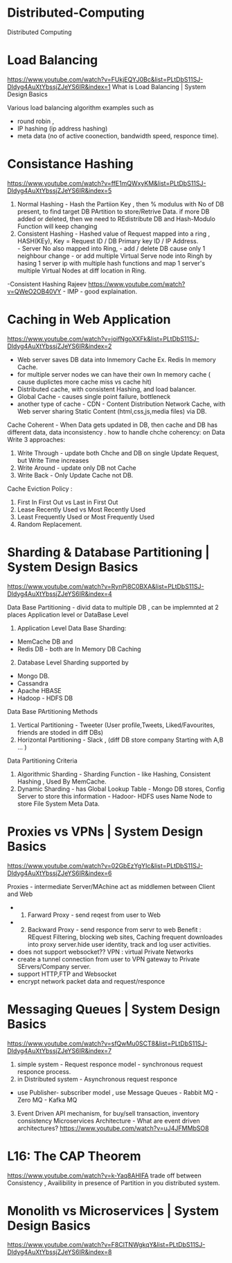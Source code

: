 # Distributed-Computing
Distributed Computing

# Load Balancing
https://www.youtube.com/watch?v=FUkjEQYJ0Bc&list=PLtDbS11SJ-Dldyg4AuXtYbssjZJeYS6IR&index=1
What is Load Balancing | System Design Basics

Various load balancing algorithm examples such as 
  - round robin , 
  - IP hashing (ip address hashing) 
  - meta data (no of active coonection, bandwidth speed, responce time). 


# Consistance Hashing
  https://www.youtube.com/watch?v=ffE1mQWxyKM&list=PLtDbS11SJ-Dldyg4AuXtYbssjZJeYS6IR&index=5
  1. Normal Hashing - Hash the Partiion Key , then % modulus with No of DB present, to find target DB PArtition to store/Retrive Data.
if more DB added or deleted, then we need to REdistribute DB and Hash-Modulo Function will keep changing 
  2. Consistent Hashing - Hashed value of Request mapped into a ring , HASH(KEy), Key = Request ID / DB Primary key ID / IP Address.  
    - Server No also mapped into Ring, 
    - add / delete DB cause only 1  neighbour change
    - or add multiple Virtual Serve node into Ringh by hasing 1 server ip with multiple hash functions and map 1 server's multiple Virtual Nodes at diff location in Ring.

-Consistent Hashing Rajeev
https://www.youtube.com/watch?v=QWeO2OB40VY   - IMP - good explaination.

# Caching in Web Application
https://www.youtube.com/watch?v=joifNgoXXFk&list=PLtDbS11SJ-Dldyg4AuXtYbssjZJeYS6IR&index=2

  - Web server saves DB data into Inmemory Cache Ex. Redis In memory Cache.
  - for multiple server nodes we can have their own In memory cache ( cause duplictes more cache miss vs cache hit)
  - Distributed cache, with consistent Hashing, and load balancer.
  - Global Cache - causes single point failure, bottleneck
  - another type of cache - CDN - Content Distribution Network Cache, with Web server sharing Static Content (html,css,js,media files) via DB.
  
 Cache Coherent - When Data gets updated in DB, then cache and DB has different data, data inconsistency .
 how to handle chche coherency: on Data Write 3 approaches:
 1. Write Through - update both Chche and DB on single Update Request, but Write Time increases
 2. Write Around - update only DB not Cache
 3. Write Back - Only Update Cache not DB.
 
 Cache Eviction Policy :
 1. First In First Out vs Last in First Out
 2. Lease Recently Used vs Most Recently Used
 3. Least Frequently Used or Most Frequently Used
 4. Random Replacement.
 
 
 
# Sharding & Database Partitioning | System Design Basics
https://www.youtube.com/watch?v=RynPj8C0BXA&list=PLtDbS11SJ-Dldyg4AuXtYbssjZJeYS6IR&index=4

Data Base Partitioning - divid data to multiple DB , can be implemnted at 2 places Application level or DataBase Level
1. Application Level Data Base Sharding:
  - MemCache DB and 
  - Redis DB - both are In Memory DB Caching
2. Database Level Sharding supported by 
  - Mongo DB.
  - Cassandra 
  - Apache HBASE 
  - Hadoop - HDFS DB

Data Base PArtitioning Methods
  1. Vertical Partitioning
    - Tweeter (User profile,Tweets, Liked/Favourites, friends are stoded in diff DBs)
  2. Horizontal Partitioning
    - Slack , (diff DB store company Starting with A,B ... )

Data Partitioning Criteria 
  1. Algorithmic Sharding
    - Sharding Function - like Hashing, Consistent Hashing , Used By MemCache.
  2. Dynamic Sharding
    - has Global Lookup Table
    - Mongo DB stores, Config Server to store this information
    - Hadoor- HDFS uses Name Node to store File System Meta Data.
    
    
# Proxies vs VPNs | System Design Basics
  https://www.youtube.com/watch?v=02GbEzYgYIc&list=PLtDbS11SJ-Dldyg4AuXtYbssjZJeYS6IR&index=6

Proxies - intermediate Server/MAchine act as middlemen between Client and Web
  - 1. Farward Proxy - send reqest from user to Web
  - 2. Backward Proxy - send responce from servr to web
  Benefit : REquest Filtering, blocking web sites, Caching frequent downloades into proxy server.hide user identity, track and log user activities.
 - does not support websocket??
VPN : virtual Private Networks
 - create a tunnel connection from user to VPN gateway to Private SErvers/Company server.
 - support HTTP,FTP and Websocket
 - encrypt network packet data and request/responce
 
 
# Messaging Queues | System Design Basics
https://www.youtube.com/watch?v=sfQwMu0SCT8&list=PLtDbS11SJ-Dldyg4AuXtYbssjZJeYS6IR&index=7
 1. simple system - Request responce model - synchronous request responce process.
 2. in Distributed system - Asynchronous request responce 
   -  use Publisher- subscriber model , use Message Queues 
    -  Rabbit MQ
    - Zero MQ
    - Kafka MQ
3. Event Driven API mechanism, for buy/sell transaction, inventory consistency
  Microservices Architecture - What are event driven architectures?
  https://www.youtube.com/watch?v=uJ4JFMMbSO8
  

# L16: The CAP Theorem
https://www.youtube.com/watch?v=k-Yaq8AHlFA
trade off between Consistency , Availibility in presence of Partition in you distributed system.




# Monolith vs Microservices | System Design Basics
https://www.youtube.com/watch?v=F8ClTNWgkqY&list=PLtDbS11SJ-Dldyg4AuXtYbssjZJeYS6IR&index=8






